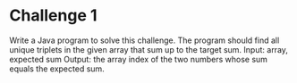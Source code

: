 # Challenge 1

Write a Java program to solve this challenge. The program should find all unique triplets in the given
array that sum up to the target sum.
Input: array, expected sum
Output: the array index of the two numbers whose sum equals the expected sum.